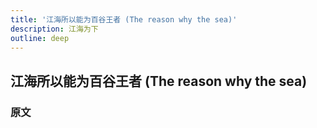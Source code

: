 ```yaml
---
title: '江海所以能为百谷王者 (The reason why the sea)'
description: 江海为下
outline: deep
---
```


## 江海所以能为百谷王者 (The reason why the sea)

### 原文

